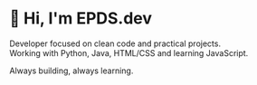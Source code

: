 # 👋 Hi, I'm EPDS.dev

Developer focused on clean code and practical projects.  
Working with Python, Java, HTML/CSS and learning JavaScript.  

Always building, always learning.
